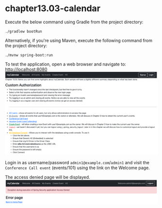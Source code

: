 # chapter13.03-calendar #

Execute the below command using Gradle from the project directory:

```shell
./gradlew bootRun
```

Alternatively, if you're using Maven, execute the following command from the project directory:

```shell
./mvnw spring-boot:run
```

To test the application, open a web browser and navigate to:
[http://localhost:8080](http://localhost:8080)
![img.png](docs/img.png)

Login in as username/password `admin1@example.com`/`admin1` and visit the `Conference Call event` (events/101) using the link on the Welcome page. 

The access denied page will be displayed.
![img.png](docs/img_1.png)
